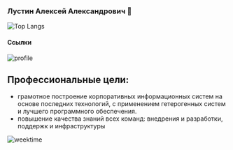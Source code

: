###  Лустин Алексей Александрович 👋
  
![Top Langs](https://github-readme-stats.vercel.app/api/top-langs/?username=aliczin&langs_count=8&layout=compact)  
  
####  Ссылки
    
![profile](https://github-readme-stats.vercel.app/api?username=aliczin&show_icons=true)  
  
##  Профессиональные цели:
  
* грамотное построение корпоративных информационных систем на основе последних технологий, с применением гетерогенных систем и лучшего программного обеспечения.
* повышение качества знаний всех команд: внедрения и разработки, поддержк и инфраструктуры
  
![weektime](https://wakatime.com/share/@aliczin/7e8fabd2-bb0d-4ac1-ab3b-711f12e74bee.svg)
  
